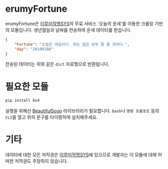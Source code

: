 # erumyFortune
erumyFortune은 [이루미작명SYS](http://www.erumy.com/)의 무료 서비스 '오늘의 운세'를 이용한 크롤링 기반의 모듈입니다. 생년월일과 날짜를 전송하여 운세 데이터를 받습니다.  

```json
{
    "Fortune": "오늘은 대길이다. 하는 일은 모두 잘 될 것이다.", 
    "day": "20190108"
}
```
전송된 데이터는 위와 같은 `dict` 자료형으로 반환됩니다.  

# 필요한 모듈
```sh
pip install bs4
```
실행을 위해선 [BeautifulSoup](https://www.crummy.com/software/BeautifulSoup/bs4/doc/) 라이브러리가 필요합니다. `bash`나 `명령 프롬포트` 등의 `CLI`를 열고 위의 문구를 타이핑하여 설치해주세요.  

# 기타
데이터에 대한 모든 저작권은 [이루미작명SYS](http://www.erumy.com/)에 있으므로 개발자는 이 모듈에 대해 어떠한 저작권도 주장하지 않습니다.
